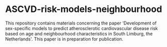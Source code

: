 # ASCVD-risk-models-neighbourhood

This repository contains materials concerning the paper 'Development of sex-specific models to predict atherosclerotic cardiovascular disease risk based on age and neighbourhood characteristics in South Limburg, the Netherlands'. This paper is in preparation for publication.
